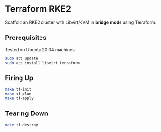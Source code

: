 Terraform RKE2
==============

Scaffold an RKE2 cluster with Libvirt/KVM in **bridge mode** using Terraform.

Prerequisites
-------------

Tested on Ubuntu 20.04 machines

```sh
sudo apt update
sudo apt install libvirt terraform
```

Firing Up
---------

```sh
make tf-init
make tf-plan
make tf-apply
```

Tearing Down
------------

```sh
make tf-destroy
```
